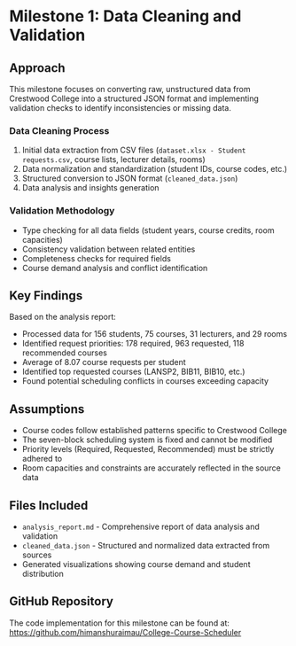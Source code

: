# Milestone 1: Data Cleaning and Validation

## Approach

This milestone focuses on converting raw, unstructured data from Crestwood College into a structured JSON format and implementing validation checks to identify inconsistencies or missing data.

### Data Cleaning Process
1. Initial data extraction from CSV files (`dataset.xlsx - Student requests.csv`, course lists, lecturer details, rooms)
2. Data normalization and standardization (student IDs, course codes, etc.)
3. Structured conversion to JSON format (`cleaned_data.json`)
4. Data analysis and insights generation

### Validation Methodology
- Type checking for all data fields (student years, course credits, room capacities)
- Consistency validation between related entities
- Completeness checks for required fields
- Course demand analysis and conflict identification

## Key Findings

Based on the analysis report:
- Processed data for 156 students, 75 courses, 31 lecturers, and 29 rooms
- Identified request priorities: 178 required, 963 requested, 118 recommended courses
- Average of 8.07 course requests per student
- Identified top requested courses (LANSP2, BIB11, BIB10, etc.)
- Found potential scheduling conflicts in courses exceeding capacity

## Assumptions

- Course codes follow established patterns specific to Crestwood College
- The seven-block scheduling system is fixed and cannot be modified
- Priority levels (Required, Requested, Recommended) must be strictly adhered to
- Room capacities and constraints are accurately reflected in the source data

## Files Included

- `analysis_report.md` - Comprehensive report of data analysis and validation
- `cleaned_data.json` - Structured and normalized data extracted from sources
- Generated visualizations showing course demand and student distribution

## GitHub Repository

The code implementation for this milestone can be found at: https://github.com/himanshuraimau/College-Course-Scheduler
